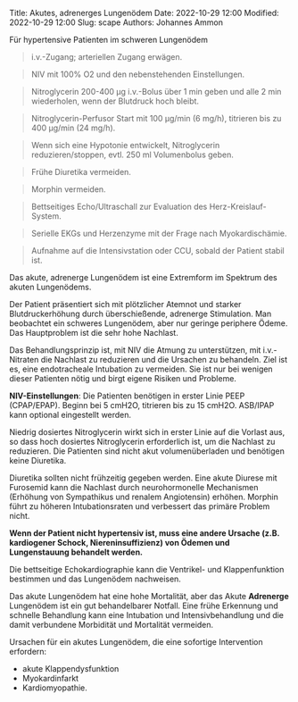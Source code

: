 Title: Akutes, adrenerges Lungenödem
Date: 2022-10-29 12:00
Modified: 2022-10-29 12:00
Slug: scape
Authors: Johannes Ammon

<!-- # Akutes, adrenerges Lungenödem (Sympathetic crashing acute pulmonary edema - SCAPE) -->

<div class="my-6 p-6 font-semibold text-xl border-solid border-2">
    Für hypertensive Patienten im schweren Lungenödem
</div>

> i.v.-Zugang; arteriellen Zugang erwägen.

> NIV mit 100% O2 und den nebenstehenden Einstellungen.

> Nitroglycerin 200-400&nbsp;µg i.v.-Bolus über 1&nbsp;min geben und alle 2&nbsp;min wiederholen, wenn der Blutdruck hoch bleibt.

> Nitroglycerin-Perfusor Start mit 100&nbsp;µg/min (6&nbsp;mg/h), titrieren bis zu 400&nbsp;µg/min (24&nbsp;mg/h).

> Wenn sich eine Hypotonie entwickelt, Nitroglycerin reduzieren/stoppen, evtl. 250 ml Volumenbolus geben.

> Frühe Diuretika vermeiden.

> Morphin vermeiden.

> Bettseitiges Echo/Ultraschall zur Evaluation des Herz-Kreislauf-System.

> Serielle EKGs und Herzenzyme mit der Frage nach Myokardischämie.

> Aufnahme auf die Intensivstation oder CCU, sobald der Patient stabil ist.

Das akute, adrenerge Lungenödem ist eine Extremform im Spektrum des akuten Lungenödems.

Der Patient präsentiert sich mit plötzlicher Atemnot und starker Blutdruckerhöhung durch überschießende, adrenerge Stimulation. Man beobachtet ein schweres Lungenödem, aber nur geringe periphere Ödeme. Das Hauptproblem ist die sehr hohe Nachlast.

Das Behandlungsprinzip ist, mit NIV die Atmung zu unterstützen, mit i.v.-Nitraten die Nachlast zu reduzieren und die Ursachen zu behandeln. Ziel ist es, eine endotracheale Intubation zu vermeiden. Sie ist nur bei wenigen dieser Patienten nötig und birgt eigene Risiken und Probleme.

**NIV-Einstellungen**: Die Patienten benötigen in erster Linie PEEP (CPAP/EPAP). Beginn bei 5&nbsp;cmH2O, titrieren bis zu 15&nbsp;cmH2O. ASB/IPAP kann optional eingestellt werden.

Niedrig dosiertes Nitroglycerin wirkt sich in erster Linie auf die Vorlast aus, so dass hoch dosiertes Nitroglycerin erforderlich ist, um die Nachlast zu reduzieren. Die Patienten sind nicht akut volumenüberladen und benötigen keine Diuretika.

Diuretika sollten nicht frühzeitig gegeben werden. Eine akute Diurese mit Furosemid kann die Nachlast durch neurohormonelle Mechanismen (Erhöhung von Sympathikus und renalem Angiotensin) erhöhen. Morphin führt zu höheren Intubationsraten und verbessert das primäre Problem nicht.

**Wenn der Patient nicht hypertensiv ist, muss eine andere Ursache (z.B. kardiogener Schock, Niereninsuffizienz) von Ödemen und Lungenstauung behandelt werden.**

Die bettseitige Echokardiographie kann die Ventrikel- und Klappenfunktion bestimmen und das Lungenödem nachweisen.

<div class="my-3 p-3 text-lg border-solid border-2"> Das akute Lungenödem hat eine hohe Mortalität, aber das Akute <strong>Adrenerge</strong> Lungenödem ist ein gut behandelbarer Notfall. Eine frühe Erkennung und schnelle Behandlung kann eine Intubation und Intensivbehandlung und die damit verbundene Morbidität und Mortalität vermeiden.</div>

Ursachen für ein akutes Lungenödem, die eine sofortige Intervention erfordern:

- akute Klappendysfunktion
- Myokardinfarkt
- Kardiomyopathie.
